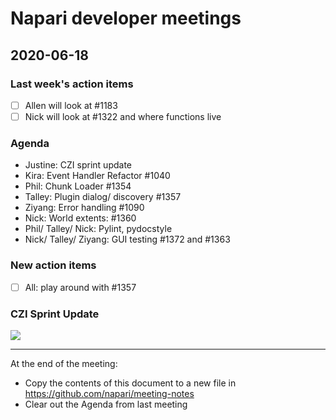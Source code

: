 # Napari developer meetings

## 2020-06-18

### Last week's action items
- [ ] Allen will look at #1183
- [ ] Nick will look at #1322 and where functions live

### Agenda
- Justine: CZI sprint update
- Kira: Event Handler Refactor #1040
- Phil: Chunk Loader #1354
- Talley: Plugin dialog/ discovery #1357
- Ziyang: Error handling #1090
- Nick: World extents: #1360
- Phil/ Talley/ Nick: Pylint, pydocstyle
- Nick/ Talley/ Ziyang: GUI testing #1372 and #1363

### New action items

- [ ] All: play around with #1357

### CZI Sprint Update
![](https://i.imgur.com/upjHols.png)


------

At the end of the meeting:
- Copy the contents of this document to a new file in https://github.com/napari/meeting-notes
- Clear out the Agenda from last meeting

